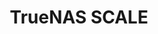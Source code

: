 ---
title: "TrueNAS SCALE"
description: "Notes and change log for official public releases of TrueNAS SCALE."
geekdocCollapseSection: true
weight: 20
---